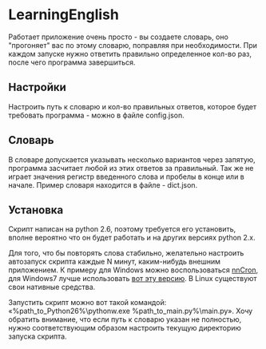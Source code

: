 LearningEnglish
===============
Работает приложение очень просто - вы создаете словарь, оно "прогоняет" вас по этому словарю, поправляя при необходимости. При каждом запуске нужно ответить правильно определенное кол-во раз, после чего программа завершиться.

## Настройки
Настроить путь к словарю и кол-во правильных ответов, которое будет требовать программа - можно в файле config.json.

## Словарь
В словаре допускается указывать несколько вариантов через запятую, программа засчитает любой из этих ответов за правильный. Так же не играет значения регистр введенного слова и пробелы в конце или в начале.
Пример словаря находится в файле - dict.json.

## Установка
Скрипт написан на python 2.6, поэтому требуется его установить, вполне вероятно что он будет работать и на других версиях python 2.x.

Для того, что бы повторять слова стабильно, желательно настроить автозапуск скрипта каждые N минут, каким-нибудь внешним приложением. К примеру для Windows можно воспользоваться [nnCron](http://www.nncron.ru/index_ru.shtml), для Windows7 лучше использовать [вот эту версию](http://www.nncron.ru/forums/viewtopic.php?f=5&t=10294&p=27873#p27873). В Linux существуют свои нативные средства.

Запустить скрипт можно вот такой командой: «%path_to_Python26%\pythonw.exe %path_to_main.py%\main.py». Хочу обратить внимание, что если путь к словарю указан не полностью, нужно соответствующим образом настроить текущую директорию запуска скрипта.